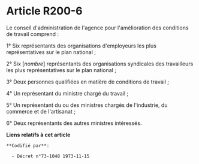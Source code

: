 # Article R200-6

Le conseil d'administration de l'agence pour l'amélioration des conditions de travail comprend :

1° Six représentants des organisations d'employeurs les plus représentatives sur le plan national ;

2° Six [*nombre*] représentants des organisations syndicales des travailleurs les plus représentatives sur le plan national ;

3° Deux personnes qualifiées en matière de conditions de travail ;

4° Un représentant du ministre chargé du travail ;

5° Un représentant du ou des ministres chargés de l'industrie, du commerce et de l'artisanat ;

6° Deux représentants des autres ministres intéressés.

**Liens relatifs à cet article**

	**Codifié par**:

	  - Décret n°73-1048 1973-11-15
